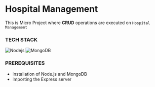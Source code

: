 # Hospital Management 
This is Micro Project where **CRUD** operations are executed on ```Hospital Management```
<br>
### TECH STACK
![Nodejs](https://img.shields.io/badge/nodejs-v12.18.4-blue.svg)
![MongoDB](https://img.shields.io/badge/mongodb-v4.4.1-informational.svg)
<br>
### PREREQUISITES
* Installation of Node.js and MongoDB
* Importing the Express server
